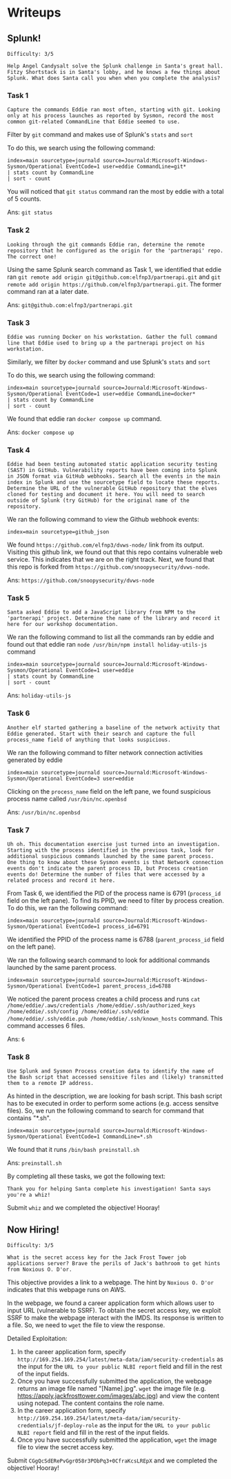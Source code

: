 # Writeups

## Splunk!
```
Difficulty: 3/5

Help Angel Candysalt solve the Splunk challenge in Santa's great hall. Fitzy Shortstack is in Santa's lobby, and he knows a few things about Splunk. What does Santa call you when when you complete the analysis?
```

### Task 1
```
Capture the commands Eddie ran most often, starting with git. Looking only at his process launches as reported by Sysmon, record the most common git-related CommandLine that Eddie seemed to use.
```

Filter by `git` command and makes use of Splunk's `stats` and `sort`

To do this, we search using the following command:
```
index=main sourcetype=journald source=Journald:Microsoft-Windows-Sysmon/Operational EventCode=1 user=eddie CommandLine=git*
| stats count by CommandLine 
| sort - count
```

You will noticed that `git status` command ran the most by eddie with a total of 5 counts.

Ans: `git status`

### Task 2
```
Looking through the git commands Eddie ran, determine the remote repository that he configured as the origin for the 'partnerapi' repo. The correct one!
```

Using the same Splunk search command as Task 1, we identified that eddie ran `git remote add origin git@github.com:elfnp3/partnerapi.git`
and `git remote add origin https://github.com/elfnp3/partnerapi.git`. The former command ran at a later date.

Ans: `git@github.com:elfnp3/partnerapi.git`

### Task 3
```
Eddie was running Docker on his workstation. Gather the full command line that Eddie used to bring up a the partnerapi project on his workstation.
```

Similarly, we filter by `docker` command and use Splunk's `stats` and `sort`

To do this, we search using the following command:
```
index=main sourcetype=journald source=Journald:Microsoft-Windows-Sysmon/Operational EventCode=1 user=eddie CommandLine=docker*
| stats count by CommandLine 
| sort - count
```

We found that eddie ran `docker compose up` command.

Ans: `docker compose up`

### Task 4
```
Eddie had been testing automated static application security testing (SAST) in GitHub. Vulnerability reports have been coming into Splunk in JSON format via GitHub webhooks. Search all the events in the main index in Splunk and use the sourcetype field to locate these reports. Determine the URL of the vulnerable GitHub repository that the elves cloned for testing and document it here. You will need to search outside of Splunk (try GitHub) for the original name of the repository.
```

We ran the following command to view the Github webhook events:
```
index=main sourcetype=github_json
```

We found `https://github.com/elfnp3/dvws-node/` link from its output. Visiting this github link, we found out that this repo contains vulnerable web service. This indicates that we are on the right track. Next, we found that this repo is forked from `https://github.com/snoopysecurity/dvws-node`.

Ans: `https://github.com/snoopysecurity/dvws-node`


### Task 5
```
Santa asked Eddie to add a JavaScript library from NPM to the 'partnerapi' project. Determine the name of the library and record it here for our workshop documentation.
```

We ran the following command to list all the commands ran by eddie and found out that eddie ran `node /usr/bin/npm install holiday-utils-js` command
```
index=main sourcetype=journald source=Journald:Microsoft-Windows-Sysmon/Operational EventCode=1 user=eddie
| stats count by CommandLine 
| sort - count
```

Ans: `holiday-utils-js`

### Task 6
```
Another elf started gathering a baseline of the network activity that Eddie generated. Start with their search and capture the full process_name field of anything that looks suspicious.
```

We ran the following command to filter network connection activities generated by eddie
```
index=main sourcetype=journald source=Journald:Microsoft-Windows-Sysmon/Operational EventCode=3 user=eddie
```

Clicking on the `process_name` field on the left pane, we found suspicious process name called `/usr/bin/nc.openbsd`

Ans: `/usr/bin/nc.openbsd`

### Task 7
```
Uh oh. This documentation exercise just turned into an investigation. Starting with the process identified in the previous task, look for additional suspicious commands launched by the same parent process. One thing to know about these Sysmon events is that Network connection events don't indicate the parent process ID, but Process creation events do! Determine the number of files that were accessed by a related process and record it here.
```

From Task 6, we identified the PID of the process name is 6791 (`process_id` field on the left pane). To find its PPID, we need to filter by process creation. To do this, we ran the following command:
```
index=main sourcetype=journald source=Journald:Microsoft-Windows-Sysmon/Operational EventCode=1 process_id=6791
```

We identified the PPID of the process name is 6788 (`parent_process_id` field on the left pane). 

We ran the following search command to look for additional commands launched by the same parent process.
```
index=main sourcetype=journald source=Journald:Microsoft-Windows-Sysmon/Operational EventCode=1 parent_process_id=6788
```

We noticed the parent process creates a child process and runs `cat /home/eddie/.aws/credentials /home/eddie/.ssh/authorized_keys /home/eddie/.ssh/config /home/eddie/.ssh/eddie /home/eddie/.ssh/eddie.pub /home/eddie/.ssh/known_hosts` command. This command accesses 6 files.

Ans: `6`

### Task 8
```
Use Splunk and Sysmon Process creation data to identify the name of the Bash script that accessed sensitive files and (likely) transmitted them to a remote IP address.
```

As hinted in the description, we are looking for bash script. This bash script has to be executed in order to perform some actions (e.g. access sensitve files). So, we run the following command to search for command that contains "*.sh".
```
index=main sourcetype=journald source=Journald:Microsoft-Windows-Sysmon/Operational EventCode=1 CommandLine=*.sh
```

We found that it runs `/bin/bash preinstall.sh`

Ans: `preinstall.sh`

By completing all these tasks, we got the following text:
```
Thank you for helping Santa complete his investigation! Santa says you're a whiz!
```

Submit `whiz` and we completed the objective! Hooray!

## Now Hiring!
```
Difficulty: 3/5

What is the secret access key for the Jack Frost Tower job applications server? Brave the perils of Jack's bathroom to get hints from Noxious O. D'or.
```

This objective provides a link to a webpage. The hint by `Noxious O. D'or` indicates that this webpage runs on AWS.

In the webpage, we found a career application form which allows user to input URL (vulnerable to SSRF). To obtain the secret access key, we exploit SSRF to make the webpage interact with the IMDS. Its response is written to a file. So, we need to `wget` the file to view the response.

Detailed Exploitation:
1. In the career application form, specify `http://169.254.169.254/latest/meta-data/iam/security-credentials` as the input for the `URL to your public NLBI report` field and fill in the rest of the input fields.
2. Once you have successfully submitted the application, the webpage returns an image file named "[Name].jpg". `wget` the image file (e.g. https://apply.jackfrosttower.com/images/abc.jpg) and view the content using notepad. The content contains the role name.
3. In the career application form, specify `http://169.254.169.254/latest/meta-data/iam/security-credentials/jf-deploy-role` as the input for the `URL to your public NLBI report` field and fill in the rest of the input fields. 
4. Once you have successfully submitted the application, `wget` the image file to view the secret access key.

Submit `CGgQcSdERePvGgr058r3PObPq3+0CfraKcsLREpX` and we completed the objective! Hooray!